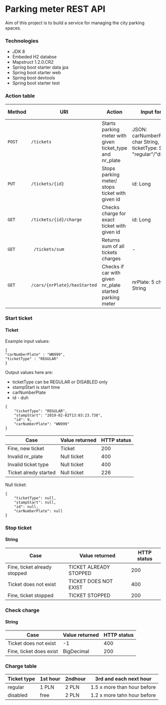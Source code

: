 # Parking meter REST API 
Aim of this project is to build a service for managing the city parking spaces.


### Technologies

* JDK 8
* Embeded H2 databse
* Mapstruct 1.2.0.CR2
* Spring boot starter data jpa
* Spring boot starter web
* Spring boot devtools
* Spring boot starter test

### Action table

| Method     | URI                               | Action                                                							    |  Input format | Return format | 
|------------|-----------------------------------|-------------------------------------------------------------------------|------------------|-------------------|
| `POST` | `/tickets`  |  Starts parking meter with given ticket_type and nr_plate|  JSON: carNumberPlate : 5 char String, ticketType: String "regular"/"disabled"	|TicketDTO           |
| `PUT`     | `/tickets/{id}`                           |  Stops parking  meter/ stops ticket with  given id    		|	id: Long 			|String			|
| `GET`      | `/tickets/{id}/charge`              |  Checks charge for exact ticket with given id       			|	id: Long				|BigDecimal			|
| `GET` 	|  ` /tickets/sum`								   |  Returns sum of all tickets charges									|	- 						|BigDecimal		|
| `GET`     | `/cars/{nrPlate}/hasStarted` 		   |  Checks if car with given nr_plate started parking meter 	|	nrPlate: 5 char String |boolean |


### Start ticket
#### Ticket

Example input values:

```
{
"carNumberPlate" : "WN999",
"ticketType" : "REGULAR"
}
```


Output values here are:

* ticketType can be REGULAR or DISABLED only
* stampStart is start time
* carNumberPlate
* id  - duh

```
{
    "ticketType": "REGULAR",
    "stampStart": "2019-02-02T13:03:23.738",
    "id": 9,
    "carNumberPlate": "WN999"
}
```


| Case                           | Value returned                   | HTTP status |
|----------------------------- |----------------------------------|-----------------|
|Fine, new ticket				| Ticket								 | 200			  |
|Invalid nr_plate				| Null ticket						 | 400			  |
|Invalid ticket type			| Null ticket						 | 400			  |
|Ticket alredy started		| Null ticket						 | 226			  |

Null ticket:
```
{
    "ticketType": null,
    "stampStart": null,
    "id": null,
    "carNumberPlate": null
}
```


### Stop ticket
#### String

| Case                           | Value returned                   | HTTP status |
|----------------------------- |----------------------------------|-----------------|
|Fine, ticket already stopped	| TICKET ALREADY STOPPED  | 200			  |
|Ticket does not exist      | TICKET DOES NOT EXIST     | 400			  |
| Fine, ticket stopped		| TICKET STOPPED				 | 200			  |


### Check charge
#### String

| Case                           | Value returned                   | HTTP status |
|----------------------------- |----------------------------------|-----------------|
|Ticket does not exist  	| -1 | 400					  |
|Fine, ticket does exist       | BigDecimal    | 200					|


### Charge table

| Ticket type | 1st hour | 2ndhour | 3rd and each next hour|
|---------------|------------|-----------|----------------------------|
|regular			| 1 PLN    | 2 PLN    | 1.5 x more than hour before|
|disabled       | free		  | 2 PLN    | 1.2 x more tahn hour before|
